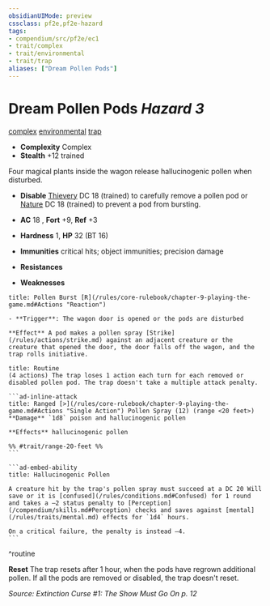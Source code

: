 ```yaml
---
obsidianUIMode: preview
cssclass: pf2e,pf2e-hazard
tags:
- compendium/src/pf2e/ec1
- trait/complex
- trait/environmental
- trait/trap
aliases: ["Dream Pollen Pods"]
---
```

# Dream Pollen Pods *Hazard 3*  
[complex](/rules/traits/complex.md)  [environmental](/rules/traits/environmental.md)  [trap](/rules/traits/trap.md)  

- **Complexity** Complex
- **Stealth** +12 trained  

Four magical plants inside the wagon release hallucinogenic pollen when disturbed.

- **Disable** [Thievery](/compendium/skills.md#Thievery) DC 18 (trained) to carefully remove a pollen pod or [Nature](/compendium/skills.md#Nature) DC 18 (trained) to prevent a pod from bursting.  

- **AC** 18 , **Fort** +9, **Ref** +3
- **Hardness** 1, **HP** 32 (BT 16)
- **Immunities** critical hits; object immunities; precision damage
- **Resistances** 
- **Weaknesses** 
     
```ad-embed-ability
title: Pollen Burst [R](/rules/core-rulebook/chapter-9-playing-the-game.md#Actions "Reaction")

- **Trigger**: The wagon door is opened or the pods are disturbed

**Effect** A pod makes a pollen spray [Strike](/rules/actions/strike.md) against an adjacent creature or the creature that opened the door, the door falls off the wagon, and the trap rolls initiative.
```

````ad-pf2-summary
title: Routine
(4 actions) The trap loses 1 action each turn for each removed or disabled pollen pod. The trap doesn't take a multiple attack penalty.

```ad-inline-attack
title: Ranged [>](/rules/core-rulebook/chapter-9-playing-the-game.md#Actions "Single Action") Pollen Spray (12) (range <20 feet>)
**Damage** `1d8` poison and hallucinogenic pollen 
 
**Effects** hallucinogenic pollen

%% #trait/range-20-feet %%
```

```ad-embed-ability
title: Hallucinogenic Pollen

A creature hit by the trap's pollen spray must succeed at a DC 20 Will save or it is [confused](/rules/conditions.md#Confused) for 1 round and takes a –2 status penalty to [Perception](/compendium/skills.md#Perception) checks and saves against [mental](/rules/traits/mental.md) effects for `1d4` hours.

On a critical failure, the penalty is instead –4.
```
````
^routine

**Reset** The trap resets after 1 hour, when the pods have regrown additional pollen. If all the pods are removed or disabled, the trap doesn't reset.  

*Source: Extinction Curse #1: The Show Must Go On p. 12*